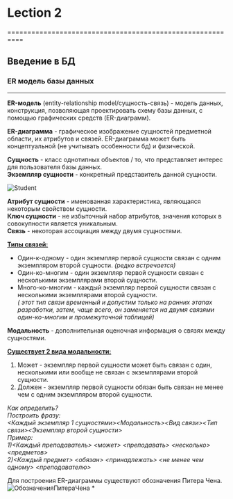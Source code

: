 # Lection 2
==========================================================

## Введение в БД


### ER модель базы данных
---------------------
**ER-модель** (entity-relationship model/сущность-связь) - модель данных, конструкция, позволяющая проектировать схему базы данных, с помощью графических средств (ER-диаграмм).

**ER-диаграмма** - графическое изображение сущностей предметной области, их атрибутов и связей. ER-диаграмма может быть концептуальной (не учитывать особенности бд) и физической.

**Сущность** - класс однотипных объектов / то, что представляет интерес для пользователя базы данных.  
**Экземпляр сущности** - конкретный представитель данной сущности.

![Student](http://savepic.org/7718143.png)

**Атрибут сущности** - именованная характеристика, являющаяся некоторым свойством сущности.  
**Ключ сущности** - не избыточный набор атрибутов, значения которых в совокупности является уникальным.  
**Связь** - некоторая ассоциация между двумя сущностями.  

**<u>Типы связей:</u>**

*  Один-к-одному - один экземпляр первой сущности связан с одним экземпляром второй сущности.<i> (редко встречается)</i>
*  Один-ко-многим - один экземпляр первой сущности связан с несколькими экземплярами второй сущности.
*  Много-ко-многим - каждый экземпляр первой сущности связан с несколькими экземплярами второй сущности.   
<i> ( этот тип связи временный и допустим только на ранних этапах разработки, затем, чаще всего, он заменяется на двумя связями один-ко-многим и промежуточной таблицей)</i>


**Модальность** - дополнительная оценочная информация о связях между сущностями.

**<u>Существует 2 вида модальности:</u>**  
1) Может - экземпляр первой сущности может быть связан с один, несколькими или вообще не связан с экземплярами второй сущности.  
2) Должен - экземпляр первой сущности обязан быть связан не менее чем с одним экземпляром второй сущности.

<i>Как определить?  
Построить фразу:  
<Каждый экземпляр 1 сущностями><Модальность><Вид связи><Тип связи><Экземпляр второй сущности>  
Пример:  
1)<Каждый преподаватель> <может> <преподавать> <несколько> <предметов>  
2)<Каждый предмет> <обязан> <принадлежать> <не менее чем одному> <преподавателю></i>  

Для построения ER-диаграммы существуют обозначения Питера Чена.
![ОбозначенияПитераЧена](http://upload.akusherstvo.ru/image925409.png)
*  
